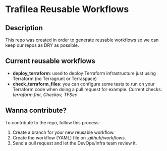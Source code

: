 # Trafilea Reusable Workflows

## Description
This repo was created in order to generate reusable workflows so we can keep our repos as DRY as possible. 

## Current reusable workflows
* **deploy_terraform**: used to deploy Terraform infrastructure just using Terraform (no Terragrunt or Terraspace)
*  **check_terraform_files**: you can configure some tests to run on your Terraform code when doing a pull request for example. Current checks: _terraform fmt, Checkov, TFSec_

## Wanna contribute?
To contribute to the repo, follow this process:
1. Create a branch for your new reusable workflow.
2. Create the workflow (YAML) file on _.github/workflows_.
3. Send a pull request and let the DevOps/Infra team review it.


